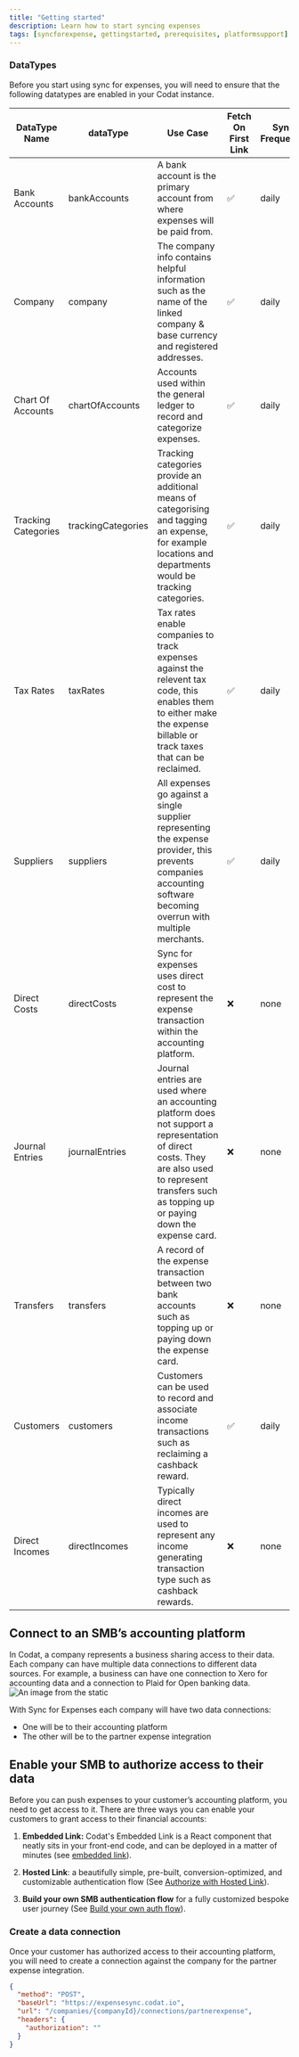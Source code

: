 ```yaml
---
title: "Getting started"
description: Learn how to start syncing expenses
tags: [syncforexpense, gettingstarted, prerequisites, platformsupport]
---
```


### DataTypes

Before you start using sync for expenses, you will need to ensure that the following datatypes are enabled in your Codat instance.

| DataType Name       | dataType           | Use Case                                                                                                                                                                                               | Fetch On First Link | Sync Frequency |
| ------------------- | ------------------ | ------------------------------------------------------------------------------------------------------------------------------------------------------------------------------------------------------ | ------------------- | -------------- |
| Bank Accounts       | bankAccounts       | A bank account is the primary account from where expenses will be paid from.                                                                                                                           | ✅                  | daily          |
| Company             | company            | The company info contains helpful information such as the name of the linked company & base currency and registered addresses.                                                                         | ✅                  | daily          |
| Chart Of Accounts   | chartOfAccounts    | Accounts used within the general ledger to record and categorize expenses.                                                                                                                             | ✅                  | daily          |
| Tracking Categories | trackingCategories | Tracking categories provide an additional means of categorising and tagging an expense, for example locations and departments would be tracking categories.                                            | ✅                  | daily          |
| Tax Rates           | taxRates           | Tax rates enable companies to track expenses against the relevent tax code, this enables them to either make the expense billable or track taxes that can be reclaimed.                                | ✅                  | daily          |
| Suppliers           | suppliers          | All expenses go against a single supplier representing the expense provider, this prevents companies accounting software becoming overrun with multiple merchants.                                     | ✅                  | daily          |
| Direct Costs        | directCosts        | Sync for expenses uses direct cost to represent the expense transaction within the accounting platform.                                                                                                | ❌                  | none           |
| Journal Entries     | journalEntries     | Journal entries are used where an accounting platform does not support a representation of direct costs. They are also used to represent transfers such as topping up or paying down the expense card. | ❌                  | none           |
| Transfers           | transfers          | A record of the expense transaction between two bank accounts such as topping up or paying down the expense card.                                                                                      | ❌                  | none           |
| Customers           | customers          | Customers can be used to record and associate income transactions such as reclaiming a cashback reward.                                                                                                | ✅                  | daily          |
| Direct Incomes      | directIncomes      | Typically direct incomes are used to represent any income generating transaction type such as cashback rewards.                                                                                        | ❌                  | none           |

## Connect to an SMB’s accounting platform

In Codat, a company represents a business sharing access to their data. Each company can have multiple data connections to different data sources. For example, a business can have one connection to Xero for accounting data and a connection to Plaid for Open banking data.
![An image from the static](/img/sync-for-expenses/sfe-connections.png)

With Sync for Expenses each company will have two data connections:

- One will be to their accounting platform
- The other will be to the partner expense integration

## Enable your SMB to authorize access to their data

Before you can push expenses to your customer’s accounting platform, you need to get access to it. There are three ways you can enable your customers to grant access to their financial accounts:

1.  **Embedded Link:** Codat's Embedded Link is a React component that neatly sits in your front-end code, and can be deployed in a matter of minutes (see [embedded link](/auth-flow/authorize-embedded-link)).

2.  **Hosted Link**: a beautifully simple, pre-built, conversion-optimized, and customizable authentication flow (See [Authorize with Hosted Link](/auth-flow/authorize-hosted-link)).

3.  **Build your own SMB authentication flow** for a fully customized bespoke user journey (See [Build your own auth flow](/auth-flow/build/build-your-own-authorization-journey)).

### Create a data connection

Once your customer has authorized access to their accounting platform, you will need to create a connection against the company for the partner expense integration.

```json http
{
  "method": "POST",
  "baseUrl": "https://expensesync.codat.io",
  "url": "/companies/{companyId}/connections/partnerexpense",
  "headers": {
    "authorization": ""
  }
}
```

